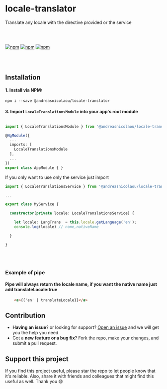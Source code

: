 # locale-translator

Translate any locale with the directive provided or the service

<br><br>

[![npm](https://img.shields.io/npm/l/express.svg)](https://www.npmjs.com/package/@andreasnicolaou/locale-translator)
[![npm](https://img.shields.io/npm/dt/andreasnicolaou/locale-translator.svg)](https://www.npmjs.com/package/@andreasnicolaou/locale-translator)
[![npm](https://img.shields.io/npm/dm/andreasnicolaou/locale-translator.svg)](https://www.npmjs.com/package/@andreasnicolaou/locale-translator)

<br><br>

## Installation

#### 1. Install via NPM:

```shell
npm i --save @andreasnicolaou/locale-translator
```

#### 3. Import `LocaleTranslationsModule` into your app's root module
```typescript

import { LocaleTranslationsModule } from '@andreasnicolaou/locale-translator';

@NgModule({
  ...
  imports: [
    LocaleTranslationsModule
  ],
  ...
})
export class AppModule { }

```

If you only want to use only the service just import 


```typescript
import { LocaleTranslationsService } from '@andreasnicolaou/locale-translator';

...

export class MyService {

  constructor(private locale: LocaleTranslationsService) {

    let locale: LangTrans  = this.locale.getLanguage('en');
    console.log(locale) // name,nativeName

  }

}
```

<br><br>

### Example of pipe

#### Pipe will always return the locale name, if you want the native name just add translateLocale:true
```html
    <a>{{'en' | translateLocale}}</a>
```

## Contribution
- **Having an issue**? or looking for support? [Open an issue](https://github.com/andreasnicolaou/locale-translator/issues/new) and we will get you the help you need.
- Got a **new feature or a bug fix**? Fork the repo, make your changes, and submit a pull request.

## Support this project
If you find this project useful, please star the repo to let people know that it's reliable. Also, share it with friends and colleagues that might find this useful as well. Thank you :smile: